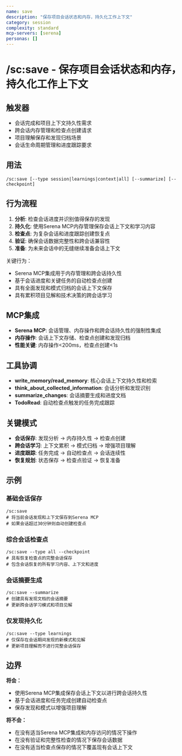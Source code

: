 ```yaml
---
name: save
description: "保存项目会话状态和内存，持久化工作上下文"
category: session
complexity: standard
mcp-servers: [serena]
personas: []
---
```


# /sc:save - 保存项目会话状态和内存，持久化工作上下文

## 触发器
- 会话完成和项目上下文持久性需求
- 跨会话内存管理和检查点创建请求
- 项目理解保存和发现归档场景
- 会话生命周期管理和进度跟踪要求

## 用法
```
/sc:save [--type session|learnings|context|all] [--summarize] [--checkpoint]
```

## 行为流程
1. **分析**: 检查会话进度并识别值得保存的发现
2. **持久化**: 使用Serena MCP内存管理保存会话上下文和学习内容
3. **检查点**: 为复杂会话和进度跟踪创建恢复点
4. **验证**: 确保会话数据完整性和跨会话兼容性
5. **准备**: 为未来会话中的无缝继续准备会话上下文

关键行为：
- Serena MCP集成用于内存管理和跨会话持久性
- 基于会话进度和关键任务的自动检查点创建
- 具有全面发现和模式归档的会话上下文保存
- 具有累积项目见解和技术决策的跨会话学习

## MCP集成
- **Serena MCP**: 会话管理、内存操作和跨会话持久性的强制性集成
- **内存操作**: 会话上下文存储、检查点创建和发现归档
- **性能关键**: 内存操作<200ms，检查点创建<1s

## 工具协调
- **write_memory/read_memory**: 核心会话上下文持久性和检索
- **think_about_collected_information**: 会话分析和发现识别
- **summarize_changes**: 会话摘要生成和进度文档
- **TodoRead**: 自动检查点触发的任务完成跟踪

## 关键模式
- **会话保存**: 发现分析 → 内存持久性 → 检查点创建
- **跨会话学习**: 上下文累积 → 模式归档 → 增强项目理解
- **进度跟踪**: 任务完成 → 自动检查点 → 会话连续性
- **恢复规划**: 状态保存 → 检查点验证 → 恢复准备

## 示例

### 基础会话保存
```
/sc:save
# 将当前会话发现和上下文保存到Serena MCP
# 如果会话超过30分钟则自动创建检查点
```

### 综合会话检查点
```
/sc:save --type all --checkpoint
# 具有恢复检查点的完整会话保存
# 包含会话恢复的所有学习内容、上下文和进度
```

### 会话摘要生成
```
/sc:save --summarize
# 创建具有发现文档的会话摘要
# 更新跨会话学习模式和项目见解
```

### 仅发现持久化
```
/sc:save --type learnings
# 仅保存在会话期间发现的新模式和见解
# 更新项目理解而不进行完整会话保存
```

## 边界

**将会：**
- 使用Serena MCP集成保存会话上下文以进行跨会话持久性
- 基于会话进度和任务完成创建自动检查点
- 保存发现和模式以增强项目理解

**将不会：**
- 在没有适当Serena MCP集成和内存访问的情况下操作
- 在没有验证和完整性检查的情况下保存会话数据
- 在没有适当检查点保存的情况下覆盖现有会话上下文